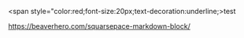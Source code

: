 <span style="color:red;font-size:20px;text-decoration:underline;>test</span>

https://beaverhero.com/squarsepace-markdown-block/
